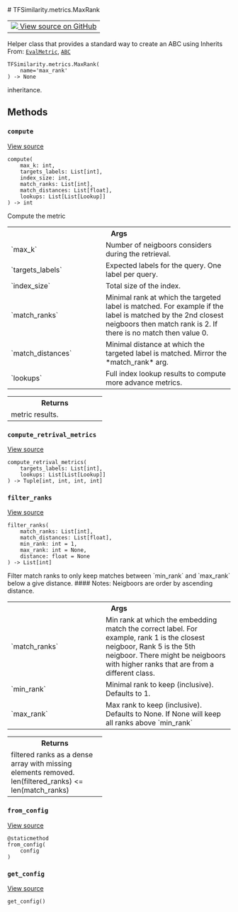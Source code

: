 
<div itemscope itemtype="http://developers.google.com/ReferenceObject">
<meta itemprop="name" content="TFSimilarity.metrics.MaxRank" />
<meta itemprop="path" content="Stable" />
<meta itemprop="property" content="__init__"/>
<meta itemprop="property" content="compute"/>
<meta itemprop="property" content="compute_retrival_metrics"/>
<meta itemprop="property" content="filter_ranks"/>
<meta itemprop="property" content="from_config"/>
<meta itemprop="property" content="get_config"/>
</div>
# TFSimilarity.metrics.MaxRank
<!-- Insert buttons and diff -->
<table class="tfo-notebook-buttons tfo-api nocontent" align="left">
<td>
  <a target="_blank" href="https://github.com/tensorflow/similarity/blob/main/tensorflow_similarity/metrics.py#L195-L208">
    <img src="https://www.tensorflow.org/images/GitHub-Mark-32px.png" />
    View source on GitHub
  </a>
</td>
</table>

Helper class that provides a standard way to create an ABC using
Inherits From: [`EvalMetric`](../../TFSimilarity/callbacks/EvalMetric.md), [`ABC`](../../TFSimilarity/distances/ABC.md)
<pre class="devsite-click-to-copy prettyprint lang-py tfo-signature-link">
<code>TFSimilarity.metrics.MaxRank(
    name=&#x27;max_rank&#x27;
) -> None
</code></pre>

<!-- Placeholder for "Used in" -->
inheritance.
## Methods
<h3 id="compute"><code>compute</code></h3>
<a target="_blank" href="https://github.com/tensorflow/similarity/blob/main/tensorflow_similarity/metrics.py#L199-L208">View source</a>
<pre class="devsite-click-to-copy prettyprint lang-py tfo-signature-link">
<code>compute(
    max_k: int,
    targets_labels: List[int],
    index_size: int,
    match_ranks: List[int],
    match_distances: List[float],
    lookups: List[List[Lookup]]
) -> int
</code></pre>
Compute the metric

<!-- Tabular view -->
 <table class="responsive fixed orange">
<colgroup><col width="214px"><col></colgroup>
<tr><th colspan="2">Args</th></tr>
<tr>
<td>
`max_k`
</td>
<td>
Number of neigboors considers during the retrieval.
</td>
</tr><tr>
<td>
`targets_labels`
</td>
<td>
Expected labels for the query. One label per query.
</td>
</tr><tr>
<td>
`index_size`
</td>
<td>
Total size of the index.
</td>
</tr><tr>
<td>
`match_ranks`
</td>
<td>
Minimal rank at which the targeted label is matched.
For example if the label is matched by the 2nd closest neigboors
then match rank is 2. If there is no match then value 0.
</td>
</tr><tr>
<td>
`match_distances`
</td>
<td>
Minimal distance at which the targeted label is
matched. Mirror the *match_rank* arg.
</td>
</tr><tr>
<td>
`lookups`
</td>
<td>
Full index lookup results to compute more advance metrics.
</td>
</tr>
</table>

<!-- Tabular view -->
 <table class="responsive fixed orange">
<colgroup><col width="214px"><col></colgroup>
<tr><th colspan="2">Returns</th></tr>
<tr class="alt">
<td colspan="2">
metric results.
</td>
</tr>
</table>

<h3 id="compute_retrival_metrics"><code>compute_retrival_metrics</code></h3>
<a target="_blank" href="https://github.com/tensorflow/similarity/blob/main/tensorflow_similarity/metrics.py#L137-L157">View source</a>
<pre class="devsite-click-to-copy prettyprint lang-py tfo-signature-link">
<code>compute_retrival_metrics(
    targets_labels: List[int],
    lookups: List[List[Lookup]]
) -> Tuple[int, int, int, int]
</code></pre>


<h3 id="filter_ranks"><code>filter_ranks</code></h3>
<a target="_blank" href="https://github.com/tensorflow/similarity/blob/main/tensorflow_similarity/metrics.py#L89-L135">View source</a>
<pre class="devsite-click-to-copy prettyprint lang-py tfo-signature-link">
<code>filter_ranks(
    match_ranks: List[int],
    match_distances: List[float],
    min_rank: int = 1,
    max_rank: int = None,
    distance: float = None
) -> List[int]
</code></pre>
Filter match ranks to only keep matches between `min_rank`
and `max_rank` below a give distance.
#### Notes:
Neigboors are order by ascending distance.


<!-- Tabular view -->
 <table class="responsive fixed orange">
<colgroup><col width="214px"><col></colgroup>
<tr><th colspan="2">Args</th></tr>
<tr>
<td>
`match_ranks`
</td>
<td>
Min rank at which the embedding match the correct
label. For example, rank 1 is the closest neigboor,
Rank 5 is the 5th neigboor. There might be neigboors with
higher ranks that are from a different class.
</td>
</tr><tr>
<td>
`min_rank`
</td>
<td>
Minimal rank to keep (inclusive). Defaults to 1.
</td>
</tr><tr>
<td>
`max_rank`
</td>
<td>
Max rank to keep (inclusive). Defaults to None.
If None will keep all ranks above `min_rank`
</td>
</tr>
</table>

<!-- Tabular view -->
 <table class="responsive fixed orange">
<colgroup><col width="214px"><col></colgroup>
<tr><th colspan="2">Returns</th></tr>
<tr class="alt">
<td colspan="2">
filtered ranks as a dense array with missing elements
removed. len(filtered_ranks) <= len(match_ranks)
</td>
</tr>
</table>

<h3 id="from_config"><code>from_config</code></h3>
<a target="_blank" href="https://github.com/tensorflow/similarity/blob/main/tensorflow_similarity/metrics.py#L39-L45">View source</a>
<pre class="devsite-click-to-copy prettyprint lang-py tfo-signature-link">
<code>@staticmethod</code>
<code>from_config(
    config
)
</code></pre>


<h3 id="get_config"><code>get_config</code></h3>
<a target="_blank" href="https://github.com/tensorflow/similarity/blob/main/tensorflow_similarity/metrics.py#L30-L37">View source</a>
<pre class="devsite-click-to-copy prettyprint lang-py tfo-signature-link">
<code>get_config()
</code></pre>



